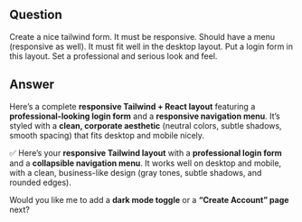 ## Question

Create a nice tailwind form. It must be responsive. Should have a menu (responsive as well). It must fit well in the desktop layout. Put a login form in this layout. Set a professional and serious look and feel.

## Answer

Here’s a complete **responsive Tailwind + React layout** featuring a **professional-looking login form** and a **responsive navigation menu**. It’s styled with a **clean, corporate aesthetic** (neutral colors, subtle shadows, smooth spacing) that fits desktop and mobile nicely.


✅ Here’s your **responsive Tailwind layout** with a **professional login form** and a **collapsible navigation menu**.
It works well on desktop and mobile, with a clean, business-like design (gray tones, subtle shadows, and rounded edges).

Would you like me to add a **dark mode toggle** or a **“Create Account” page** next?


